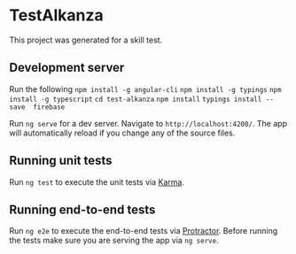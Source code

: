 # TestAlkanza

This project was generated for a skill test.

## Development server

Run the following
`npm install -g angular-cli`
`npm install -g typings`
`npm install -g typescript`
`cd test-alkanza`
`npm install`
`typings install --save  firebase`

Run `ng serve` for a dev server. Navigate to `http://localhost:4200/`. The app will automatically reload if you change any of the source files.


## Running unit tests

Run `ng test` to execute the unit tests via [Karma](https://karma-runner.github.io).

## Running end-to-end tests

Run `ng e2e` to execute the end-to-end tests via [Protractor](http://www.protractortest.org/).
Before running the tests make sure you are serving the app via `ng serve`.

